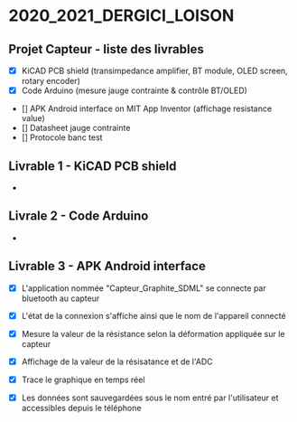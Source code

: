 # 2020_2021_DERGICI_LOISON

## Projet Capteur - liste des livrables

- [x] KiCAD PCB shield (transimpedance amplifier, BT module, OLED screen, rotary encoder)
- [x] Code Arduino (mesure jauge contrainte & contrôle BT/OLED)
- [] APK Android interface on MIT App Inventor (affichage resistance value)
- [] Datasheet jauge contrainte
- [] Protocole banc test


## Livrable 1 - KiCAD PCB shield
-

## Livrale 2 - Code Arduino
-

## Livrable 3 - APK Android interface
- [x] L'application nommée "Capteur_Graphite_SDML" se connecte par bluetooth au capteur 
- [x] L'état de la connexion s'affiche ainsi que le nom de l'appareil connecté
- [x] Mesure la valeur de la résistance selon la déformation appliquée sur le capteur
- [x] Affichage de la valeur de la résisatance et de l'ADC
- [x] Trace le graphique en temps réel
- [x] Les données sont sauvegardées sous le nom entré par l'utilisateur et accessibles depuis le téléphone 


